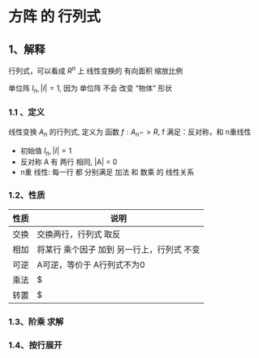 # 方阵 的 行列式

## 1、解释

行列式，可以看成 $R^n$ 上 线性变换的 有向面积 缩放比例

单位阵 $I_n, |I| = 1$, 因为 单位阵 不会 改变 “物体” 形状

### 1.1 、定义

线性变换 $A_n$ 的行列式, 定义为 函数 $f: A_n -> R$, f 满足：反对称，和 n重线性

+ 初始值 $I_n, |I| = 1$
+ 反对称 A 有 两行 相同, |A| = 0
+ n重 线性: 每一行 都 分别满足 加法 和 数乘 的 线性关系

### 1.2、性质

|性质|说明|
|--|--|
|交换|交换两行，行列式 取反|
|相加|将某行 乘个因子 加到 另一行上，行列式 不变|
|可逆|A可逆，等价于 A行列式不为0|
|乘法|$|AB| = |A| \times |B|$|
|转置|$|A^T|=|A|$, 因此 上面 关于 行 的 性质和定义 也对 列 有效|

### 1.3、阶乘 求解

### 1.4、按行展开
